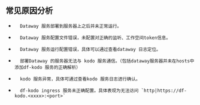 ## 常见原因分析


-       Dataway 服务部署到服务器上之后并未正常运行。
-       Dataway 服务配置文件错误，未配置对正确的监听、工作空间token信息。
-       Dataway 服务运行配置错误，具体可以通过查看dataway 日志定位。
-       部署Dataway 的服务器无法与 kodo 服务通信。（包括dataway服务器并未在hosts中添加df-kodo 服务的正确解析）
-       kodo 服务异常，具体可通过查看kodo 服务日志进行确认。
-       df-kodo ingress 服务未正确配置。具体表现为无法访问 `http|https://df-kodo.<xxxx>:<port>`


